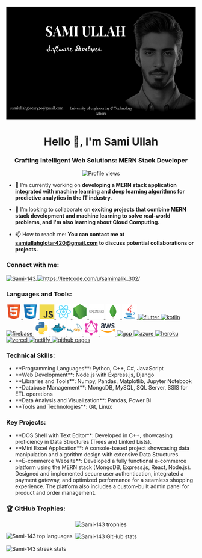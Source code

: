 <!-- Profile Image at the Top -->
<p align="center">
  <img src="profile.png" alt="Sami Ullah" width="1200" height="300"/> <!-- Reduced height -->
</p>

<h1 align="center">Hello 👋, I'm Sami Ullah</h1>
<h3 align="center">Crafting Intelligent Web Solutions: MERN Stack Developer</h3>

<!-- Profile Views Counter -->
<p align="center">
  <img src="https://komarev.com/ghpvc/?username=Sami-143&label=PROFILE+VIEWS" alt="Profile views" />
</p>

- 🔭 I’m currently working on **developing a MERN stack application integrated with machine learning and deep learning algorithms for predictive analytics in the IT industry.**

- 👯 I’m looking to collaborate on **exciting projects that combine MERN stack development and machine learning to solve real-world problems, and I'm also learning about Cloud Computing.**

- 📫 How to reach me: **You can contact me at samiullahglotar420@gmail.com to discuss potential collaborations or projects.**

<h3 align="left">Connect with me:</h3>
<p align="left">
  <a href="https://www.linkedin.com/in/sami-ullah-950a0b2b6/" target="_blank">
    <img align="center" src="https://raw.githubusercontent.com/rahuldkjain/github-profile-readme-generator/master/src/images/icons/Social/linked-in-alt.svg" alt="Sami-143" height="30" width="40" />
  </a>
  <a href="https://leetcode.com/u/samimalik_302/" target="_blank">
    <img align="center" src="https://raw.githubusercontent.com/rahuldkjain/github-profile-readme-generator/master/src/images/icons/Social/leet-code.svg" alt="https://leetcode.com/u/samimalik_302/" height="30" width="40" />
  </a>
</p>

<h3 align="left">Languages and Tools:</h3>
<p align="left">
  <!-- Web Development -->
  <a href="https://www.w3.org/html/" target="_blank" rel="noreferrer">
    <img src="https://raw.githubusercontent.com/devicons/devicon/master/icons/html5/html5-original.svg" alt="html5" width="40" height="40"/>
  </a>
  <a href="https://www.w3schools.com/css/" target="_blank" rel="noreferrer">
    <img src="https://raw.githubusercontent.com/devicons/devicon/master/icons/css3/css3-original.svg" alt="css3" width="40" height="40"/>
  </a>
  <a href="https://www.javascript.com/" target="_blank" rel="noreferrer">
    <img src="https://raw.githubusercontent.com/devicons/devicon/master/icons/javascript/javascript-original.svg" alt="javascript" width="40" height="40"/>
  </a>
  <a href="https://reactjs.org/" target="_blank" rel="noreferrer">
    <img src="https://raw.githubusercontent.com/devicons/devicon/master/icons/react/react-original.svg" alt="react" width="40" height="40"/>
  </a>
  <a href="https://nodejs.org" target="_blank" rel="noreferrer">
    <img src="https://raw.githubusercontent.com/devicons/devicon/master/icons/nodejs/nodejs-original.svg" alt="nodejs" width="40" height="40"/>
  </a>
  <a href="https://expressjs.com/" target="_blank" rel="noreferrer">
    <img src="https://raw.githubusercontent.com/devicons/devicon/master/icons/express/express-original-wordmark.svg" alt="express" width="40" height="40"/>
  </a>
  <a href="https://www.mongodb.com/" target="_blank" rel="noreferrer">
    <img src="https://raw.githubusercontent.com/devicons/devicon/master/icons/mongodb/mongodb-original.svg" alt="mongodb" width="40" height="40"/>
  </a>

  <!-- App Development -->
  <a href="https://www.java.com" target="_blank" rel="noreferrer">
    <img src="https://raw.githubusercontent.com/devicons/devicon/master/icons/java/java-original.svg" alt="java" width="40" height="40"/>
  </a>
  <a href="https://flutter.dev" target="_blank" rel="noreferrer">
    <img src="https://www.vectorlogo.zone/logos/flutterio/flutterio-icon.svg" alt="flutter" width="40" height="40"/>
  </a>
  <a href="https://kotlinlang.org" target="_blank" rel="noreferrer">
    <img src="https://www.vectorlogo.zone/logos/kotlinlang/kotlinlang-icon.svg" alt="kotlin" width="40" height="40"/>
  </a>
  <a href="https://firebase.google.com/" target="_blank" rel="noreferrer">
    <img src="https://www.vectorlogo.zone/logos/firebase/firebase-icon.svg" alt="firebase" width="40" height="40"/>
  </a>

  <!-- Backend -->
  <a href="https://www.python.org" target="_blank" rel="noreferrer">
    <img src="https://raw.githubusercontent.com/devicons/devicon/master/icons/python/python-original.svg" alt="python" width="40" height="40"/>
  </a>
  <a href="https://www.docker.com/" target="_blank" rel="noreferrer">
    <img src="https://raw.githubusercontent.com/devicons/devicon/master/icons/docker/docker-original.svg" alt="docker" width="40" height="40"/>
  </a>
  <a href="https://www.mysql.com/" target="_blank" rel="noreferrer">
    <img src="https://raw.githubusercontent.com/devicons/devicon/master/icons/mysql/mysql-original-wordmark.svg" alt="mysql" width="40" height="40"/>
  </a>
  <a href="https://graphql.org" target="_blank" rel="noreferrer">
    <img src="https://raw.githubusercontent.com/devicons/devicon/master/icons/graphql/graphql-plain.svg" alt="graphql" width="40" height="40"/>
  </a>

  <!-- Cloud & DevOps -->
  <a href="https://aws.amazon.com" target="_blank" rel="noreferrer">
    <img src="https://raw.githubusercontent.com/devicons/devicon/master/icons/amazonwebservices/amazonwebservices-original-wordmark.svg" alt="aws" width="40" height="40"/>
  </a>
  <a href="https://cloud.google.com/" target="_blank" rel="noreferrer">
    <img src="https://www.vectorlogo.zone/logos/google_cloud/google_cloud-icon.svg" alt="gcp" width="40" height="40"/>
  </a>
  <a href="https://azure.microsoft.com/en-us/" target="_blank" rel="noreferrer">
    <img src="https://www.vectorlogo.zone/logos/microsoft_azure/microsoft_azure-icon.svg" alt="azure" width="40" height="40"/>
  </a>
  <a href="https://www.heroku.com/" target="_blank" rel="noreferrer">
    <img src="https://www.vectorlogo.zone/logos/heroku/heroku-icon.svg" alt="heroku" width="40" height="40"/>
  </a>
  <a href="https://vercel.com/" target="_blank" rel="noreferrer">
    <img src="https://www.vectorlogo.zone/logos/vercel/vercel-icon.svg" alt="vercel" width="40" height="40"/>
  </a>
  <a href="https://www.netlify.com/" target="_blank" rel="noreferrer">
    <img src="https://www.vectorlogo.zone/logos/netlify/netlify-icon.svg" alt="netlify" width="40" height="40"/>
  </a>
  <a href="https://pages.github.com/" target="_blank" rel="noreferrer">
    <img src="https://www.vectorlogo.zone/logos/github/github-icon.svg" alt="github pages" width="40" height="40"/>
  </a>
</p>

<h3 align="left">Technical Skills:</h3>
<ul>
  <li>**Programming Languages**: Python, C++, C#, JavaScript</li>
  <li>**Web Development**: Node.js with Express.js, Django</li>
  <li>**Libraries and Tools**: Numpy, Pandas, Matplotlib, Jupyter Notebook</li>
  <li>**Database Management**: MongoDB, MySQL, SQL Server, SSIS for ETL operations</li>
  <li>**Data Analysis and Visualization**: Pandas, Power BI</li>
  <li>**Tools and Technologies**: Git, Linux</li>
</ul>

<!-- Key Projects Section -->
<h3 align="left">Key Projects:</h3>
<ul>
  <li>**DOS Shell with Text Editor**: Developed in C++, showcasing proficiency in Data Structures (Trees and Linked Lists).</li>
  <li>**Mini Excel Application**: A console-based project showcasing data manipulation and algorithm design with extensive Data Structures.</li>
  <li>**E-commerce Website**: Developed a fully functional e-commerce platform using the MERN stack (MongoDB, Express.js, React, Node.js). Designed and implemented secure user authentication, integrated a payment gateway, and optimized performance for a seamless shopping experience. The platform also includes a custom-built admin panel for product and order management.</li>
</ul>

<!-- GitHub Trophies Section -->
<h3 align="left">🏆 GitHub Trophies:</h3>
<p align="center">
  <img src="https://github-profile-trophy.vercel.app/?username=Sami-143&theme=onestar&row=1&no-bg=true&no-frame=true" alt="Sami-143 trophies" />
</p>

<!-- GitHub Stats Section (with cache_seconds to force update) -->
<p>
  <img align="left" src="https://github-readme-stats.vercel.app/api/top-langs?username=Sami-143&show_icons=true&locale=en&layout=compact&cache_seconds=86400" alt="Sami-143 top languages" />
</p>

<p>&nbsp;
  <img align="center" src="https://github-readme-stats.vercel.app/api?username=Sami-143&show_icons=true&locale=en&cache_seconds=86400" alt="Sami-143 GitHub stats" />
</p>

<p>
  <img align="center" src="https://github-readme-streak-stats.herokuapp.com/?user=Sami-143&cache_seconds=86400" alt="Sami-143 streak stats" />
</p>
